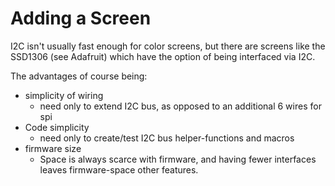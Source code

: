 # Adding a Screen

I2C isn't usually fast enough for color screens, but there are screens like the SSD1306 (see Adafruit) which 
have the option of being interfaced via I2C.

The advantages of course being:
* simplicity of wiring 
  * need only to extend I2C bus, as opposed to an additional 6 wires for spi
* Code simplicity 
  * need only to create/test I2C bus helper-functions and macros 
* firmware size
  * Space is always scarce with firmware, and having fewer interfaces leaves firmware-space other features.
